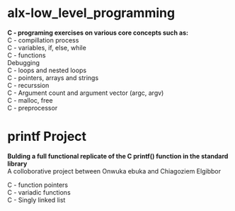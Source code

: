 # alx-low_level_programming
**C - programing exercises on various core concepts such as:<br/>**
C - compillation process  
C - variables, if, else, while  
C - functions  
Debugging  
C - loops and nested loops  
C - pointers, arrays and strings  
C - recurssion  
C - Argument count and argument vector (argc, argv)  
C - malloc, free  
C - preprocessor  
# printf Project  
**Bulding a full functional replicate of the C printf() function in the standard library**  
A colloborative project between Onwuka ebuka and Chiagoziem Elgibbor

C - function pointers  
C - variadic functions  
C - Singly linked list
